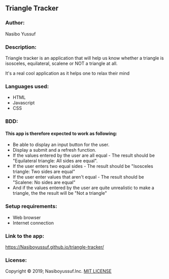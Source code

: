 ## Triangle Tracker
### Author:
Nasibo Yussuf

### Description:
Triangle tracker is an application  that will help us know whether a triangle is isosceles, equilateral, scalene or NOT a triangle at all.

It's a real cool application as it helps one to relax their mind

### Languages used:
* HTML
* Javascript
* CSS


### BDD:
#### This app is therefore expected to work as following:
* Be able to display an input button for the user.
* Display a submit and a refresh function.
* If the values entered by the user are all equal - The result should be "Equilateral triangle: All sides are equal".
* If the user enters two equal sides - The result should be "Isosceles triangle: Two sides are equal"
* If the user enter values that aren't equal - The result should be "Scalene: No sides are equal"
* And if the values entered by the user are quite unrealistic to make a triangle, the the result will be "Not a triangle"

### Setup requirements:
* Web browser
* Internet connection

### Link to the app:
https://Nasiboyussuf.github.io/triangle-tracker/


### License:

Copyright © 2019; Nasiboyussuf.Inc.
[MIT LICENSE](https://en.wikipedia.org/wiki/MIT_License)